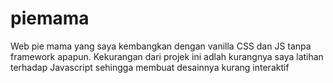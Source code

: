 # piemama
Web pie mama yang saya kembangkan dengan vanilla CSS dan JS tanpa framework apapun. Kekurangan dari projek ini adlah kurangnya saya latihan terhadap Javascript sehingga membuat desainnya kurang interaktif
